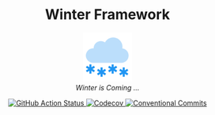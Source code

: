 <h1 align='center'>Winter Framework</h1>

<p align='center'>
  <img src="logo.png" alt="Repository Logo" width='100px' height='100px' />
  <br />
  <i>Winter is Coming ...</i>
</p>

<p align='center'>
  <a href="https://github.com/vitorsalgado/winter-framework/actions/workflows/ci.yml">
    <img src="https://github.com/vitorsalgado/winter-framework/actions/workflows/ci.yml/badge.svg" alt="GitHub Action Status" />
  </a>
  <a href="https://codecov.io/gh/vitorsalgado/winter-framework">
    <img src="https://codecov.io/gh/vitorsalgado/winter-framework/branch/main/graph/badge.svg?token=RDVBVV9OGK" alt="Codecov"/>
  </a>
  <a href="https://conventionalcommits.org">
    <img src="https://img.shields.io/badge/Conventional%20Commits-1.0.0-blue.svg?logo=git" alt="Conventional Commits"/>
  </a>
</p>
